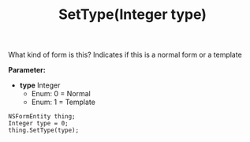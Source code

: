 ﻿---
uid: crmscript_ref_NSFormEntity_SetType
title: SetType(Integer type)
intellisense: NSFormEntity.SetType
keywords: NSFormEntity, GetType
so.topic: reference
---

What kind of form is this? Indicates if this is a normal form or a template

**Parameter:** 
 - **type** Integer
     - Enum: 0 = Normal 
     - Enum: 1 = Template 

```crmscript
NSFormEntity thing;
Integer type = 0;
thing.SetType(type);
```

